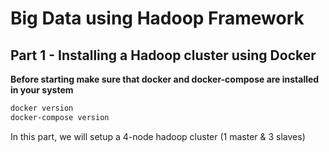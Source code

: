 # Big Data using Hadoop Framework
## Part 1 - Installing a Hadoop cluster using Docker
**Before starting make sure that docker and docker-compose are installed in your system**
```bash
docker version
docker-compose version
```
In this part, we will setup a 4-node hadoop cluster (1 master & 3 slaves)
